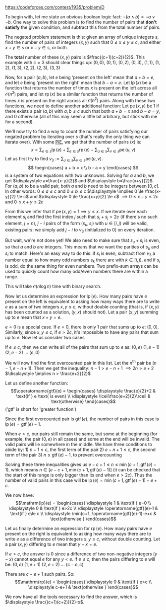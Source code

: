 https://codeforces.com/contest/1935/problem/D

To begin with, let me state an obvious boolean logic fact: $\neg (a \land b) = \neg a \lor \neg b$. One way to solve this problem is to find the number of pairs that **don't satisfy** the given condition, and subtract this from the total number of pairs.

The negated problem statement is this: given an array of unique integers $s$, find the number of pairs of integers $(x, y)$ such that $0 \le x \le y \le c$, and either $x+y \in s$ or $x-y \in s$, or both.

The **total** number of these $(x,y)$ pairs is $\frac{(c+1)(c+2)}{2}$. This example with $c=3$ should clear things up:
	$(0, 0)$, $(0, 1)$, $(0, 2)$, $(0, 3)$,
	$(1, 1)$, $(1, 2)$, $(1, 3)$,
	$(2, 2)$, $(2, 3)$,
	$(3, 3)$

Now, for a pair $(a,b)$, let $e$ being 'present on the left' mean that $a+b=e$, and let $e$ being 'present on the right' mean that $b-a=e$. Let $\operatorname{lp}(x)$ be a function that returns the number of times $x$ is present on the left across all $\mathcal{O}(n^2)$ pairs, and let $\operatorname{rp}(x)$ be a similar function that returns the number of times $x$ is present on the right across all $\mathcal{O}(n^2)$ pairs. Along with these two functions, we need to define another additional function: Let $\operatorname{pe}(x,y)$ be $1$ if there exists a pair $(a,b)$ with $a, b \leq c$ such that both $a+b=x$ and $b-a=y$, and $0$ otherwise (all of this may seem a little bit arbitrary, but stick with me for a second).

We'll now try to find a way to count the number of pairs satisfying our negated problem by iterating over $s$ (that's really the only thing we can iterate over). With some [PIE](https://brilliant.org/wiki/principle-of-inclusion-and-exclusion-pie/), we get that the number of pairs ($x$) is:
$$\displaystyle x=\sum_{e\in s} \operatorname{lp}(e)+\sum_{e \in s}\operatorname{rp}(e) - \sum_{u \in s} \sum_{v \in s} \operatorname{pe}(u,v)$$
Let us first try to find $v_3:=\displaystyle \sum_{u \in s} \sum_{v \in s} \operatorname{pe}(u,v)$.
$$
\begin{cases}
a + b = x \\
b - a = y
\end{cases}
$$
is a system of two equations with two unknowns. Solving for $a$ and $b$, we get $\displaystyle a=\frac{x-y}{2}$ and $\displaystyle b=\frac{x+y}{2}$. For $(a,b)$ to be a valid pair, both $a$ and $b$ need to be integers between $[0,c]$. In other words:
	$\displaystyle 0 \le a \le c$ and $\displaystyle 0 \le b \le c$
	$\displaystyle \implies 0 \le \frac{x-y}{2} \le c$ and $\displaystyle 0 \le \frac{x+y}{2} \le c$
	$\displaystyle \implies 0 \le x-y \le 2c$ and $\displaystyle 0 \le x+y \le 2c$

From this we infer that if $\operatorname{pe}(x,y)=1 \implies y \le x$. If we iterate over each element $s_i$ and find the first index $j$ such that $s_i + s_j > 2c$ (if there's no such element, $j=n$), $j-i$ pairs of the form $(s_u,s_i)$ with $u \in [i, j)$ will be valid, existing pairs: we simply add $j-i$ to $v_3$ (initialized to $0$) on every iteration.

But wait, we're not done yet! We also need to make sure that $s_u+s_i$ is even, so that $a$ and $b$ are integers. This means that we want the parities of $s_u$ and $s_i$ to match. Here's an easy way to do this: if $s_i$ is even, subtract from $v_3$ a number equal to how many odd numbers $s_k$ there are with $k \in [i,j)$, and if $s_i$ is odd, do the same thing for even numbers. Two prefix-sum arrays can be used to quickly count how many odd/even numbers there are within a range.

This will take $\mathcal{O}(n \log n)$ time with binary search.

Now let us determine an expression for $\operatorname{lp}(e)$. How many pairs have $e$ present on the left is equivalent to asking how many ways there are to write $e$ as a sum of two integers $x,y \le c$, without double counting (that is, if $(x,y)$ has been counted as a solution, $(y,x)$ should not). Let a pair $(x,y)$ summing up to $e$ mean that $x+y=e$.

$e=0$ is a special case. If $e=0$, there is only $1$ pair that sums up to $e$: $(0,0)$. Similarly, since $x,y \le c$, if $e > 2c$, it's impossible to have any pairs that sum up to $e$. Now let us consider two cases

If $e \le c$, then we can write all of the pairs that sum up to $e$ as:
	$(0,e)$
	$(1,e-1)$
	$(2,e-2$)
	$...$
	$(e,0)$

We will now find the first overcounted pair in this list. Let the $n^{\text{th}}$ pair be $(n-1,e-n+1)$. Then we get the inequality:
	$\displaystyle n-1 > e-n+1$
	$\displaystyle \implies 2n > e+2$
	$\displaystyle \implies n > \frac{e+2}{2}$

Let us define another function:
$$\operatorname{gtf}(e) =
\begin{cases}
\displaystyle \frac{e}{2}+2 & \text{if } e \text{ is even} \\
\displaystyle \lceil\frac{e+2}{2}\rceil & \text{otherwise}
\end{cases}$$
('gtf' is short for 'greater function')

Since the first overcounted pair is $\operatorname{gtf}(e)$, the number of pairs in this case is $\operatorname{lp}(e)=\operatorname{gtf}(e)-1$.

When $e>c$, our pairs still remain the same, but some at the beginning (for example, the pair $(0,e)$ in all cases) and some at the end will be invalid. The valid pairs will lie somewhere in the middle. We have three conditions to abide by:
	1) $n-1\le c$, the first term of the pair
	2) $e-n+1 \le c$, the second term of the pair
	3) $n \le \operatorname{gtf}(e)-1$, to prevent overcounting

Solving these three inequalities gives us $\displaystyle e-c+1 \le n \le \min(c+1, \operatorname{gtf}(e)-1)$, which means $n \in [e-c+1, \min(c+1, \operatorname{gtf}(e)-1)]$ (it can be checked that the start of this range is only bigger than its end when $e>2c$). Thus the number of valid pairs in this case will be $\operatorname{lp}(e)=\min(c+1, \operatorname{gtf}(e)-1)-e+c$.

We now have:
$$\mathrm{lp}(e) =
\begin{cases}
\displaystyle 1 & \text{if } e=0 \\
\displaystyle 0 & \text{if } e>2c \\
\displaystyle \operatorname{gtf}(e)-1 & \text{if } e\le c \\
\displaystyle \min(c+1, \operatorname{gtf}(e)-1)-e+c & \text{otherwise }
\end{cases}$$

Let us finally determine an expression for $\operatorname{rp}(e)$. How many pairs have $e$ present on the right is equivalent to asking how many ways there are to write $e$ as a difference of two integers $x,y \le c$, without double counting. Let a pair $(x,y)$ differing to $e$ mean that $y-x=e$.

If $e > c$, the answer is $0$ since a difference of two non-negative integers $(y-x)$ cannot equal $e$ for any $y<e$. If $e\le c$, then the pairs differing to $e$ will be:
	$(0,e)$
	$(1,e+1)$
	$(2,e+2)$
	$...$
	$(c-e,c)$

There are $c-e+1$ such pairs. So:
$$\mathrm{rp}(e) =
\begin{cases}
\displaystyle 0 & \text{if } e>c \\
\displaystyle c-e+1 & \text{otherwise }
\end{cases}$$

We now have all the tools necessary to find the answer, which is $\displaystyle \frac{(c+1)(c+2)}{2}-x$.